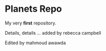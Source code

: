 # Planets Repo

My very **first** repository.

Details, details ... added by rebecca campbell

Edited by mahmoud awawda
